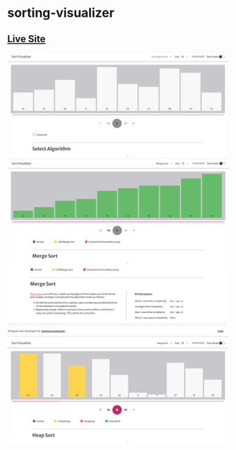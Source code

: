 # sorting-visualizer

<h2> <a href="https://sammed-sankonatti.github.io/sorting-visualizer/" > Live Site </a> </h2>

<img src="./public/images/img1.png" />
<img src="./public/images/img2.png" />
<img src="./public/images/img3.png" />
<img src="./public/images/img4.png" />